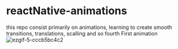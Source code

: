 # reactNative-animations
this repo consist primarily on animations, learning to create smooth transitions, translations, scalling  and so fourth 
First animation
![ezgif-5-cccb5bc4c2](https://user-images.githubusercontent.com/49625259/167869605-9aa0fce8-df36-4cde-9f0e-fe23d34f2b22.gif)
